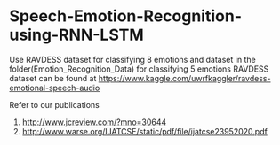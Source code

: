 # Speech-Emotion-Recognition-using-RNN-LSTM
Use RAVDESS dataset for classifying 8 emotions and dataset in the folder(Emotion_Recognition_Data) for classifying 5 emotions
RAVDESS dataset can be found at https://www.kaggle.com/uwrfkaggler/ravdess-emotional-speech-audio

Refer to our publications
1.  http://www.jcreview.com/?mno=30644
2.  http://www.warse.org/IJATCSE/static/pdf/file/ijatcse23952020.pdf
